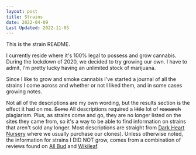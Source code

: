 ```yaml
---
layout: post
title: Strains
date: 2022-04-09
Last Updated: 2022-11-05
---
```

This is the strain README.

I currently reside where it's 100% legal to possess and grow cannabis.  During the lockdown of 2020, we decided to try growing our own.  I have to admit, I'm pretty lucky having an unlimited stock of marijuana.  

Since I like to grow and smoke cannabis I've started a journal of all the strains I come across and whether or not I liked them, and in some cases growing notes. 

Not all of the descriptions are my own wording, but the results section is the effect it had on me. ~~Some~~ All  descriptions required a ~~little~~ lot of ~~research~~ plagiarism.  Plus, as strains come and go, they are no longer listed on the sites they came from, so it's a way to be able to find information on strains that aren't sold any longer.  Most descriptions are straight from [Dark Heart Nursery](https://darkheartnursery.com/) where we usually purchase our clones).  Unless otherwise noted, the information for strains I DID NOT grow, comes from a combination of reviews found on [All Bud](https://www.allbud.com/marijuana-strains/indica-dominant-hybrid/point-break) and [Wikileaf](https://www.wikileaf.com/strain/point-break/).